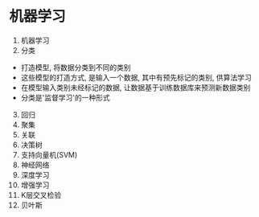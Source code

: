 # 机器学习

1. 机器学习
2. 分类

* 打造模型, 将数据分类到不同的类别
* 这些模型的打造方式, 是输入一个数据, 其中有预先标记的类别, 供算法学习
* 在模型输入类别未经标记的数据, 让数据基于训练数据库来预测新数据类别
* 分类是'监督学习'的一种形式

3. 回归
4. 聚集
5. 关联
6. 决策树
7. 支持向量机(SVM)
8. 神经网络
9. 深度学习
10. 增强学习
11. K层交叉检验
12. 贝叶斯

